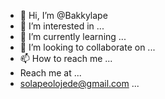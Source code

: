 - 👋 Hi, I’m @Bakkylape
- 👀 I’m interested in ...
- 🌱 I’m currently learning ...
- 💞️ I’m looking to collaborate on ...
- 📫 How to reach me ...
- Reach me at ...
- solapeolojede@gmail.com ...

<!---
Bakkylape/Bakkylape is a ✨ special ✨ repository because its `README.md` (this file) appears on your GitHub profile.
You can click the Preview link to take a look at your changes.
--->
